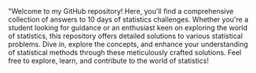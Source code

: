 "Welcome to my GitHub repository! Here, you'll find a comprehensive collection of answers to 10 days of statistics challenges. Whether you're a student looking for guidance or an enthusiast keen on exploring the world of statistics, this repository offers detailed solutions to various statistical problems. Dive in, explore the concepts, and enhance your understanding of statistical methods through these meticulously crafted solutions. Feel free to explore, learn, and contribute to the world of statistics!

